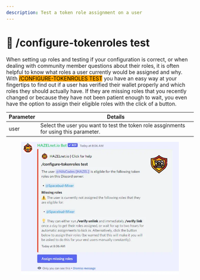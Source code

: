 ```yaml
---
description: Test a token role assignment on a user
---
```


# 🧪 /configure-tokenroles test

When setting up roles and testing if your configuration is correct, or when dealing with community member questions about their roles, it is often helpful to know what roles a user currently would be assigned and why. With <mark style="background-color:orange;">/CONFIGURE-TOKENROLES TEST</mark> you have an easy way at your fingertips to find out if a user has verified their wallet properly and which roles they should actually have. If they are missing roles that you recently changed or because they have not been patient enough to wait, you even have the option to assign their eligible roles with the click of a button.

| Parameter | Details                                                                               |
| --------- | ------------------------------------------------------------------------------------- |
| user      | Select the user you want to test the token role assginments for using this parameter. |

<figure><img src="../../../.gitbook/assets/image (96).png" alt=""><figcaption></figcaption></figure>
